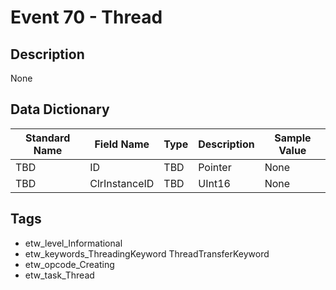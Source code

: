 # Event 70 - Thread

## Description
None

## Data Dictionary
|Standard Name|Field Name|Type|Description|Sample Value|
|---|---|---|---|---|
|TBD|ID|TBD|Pointer|None|None|
|TBD|ClrInstanceID|TBD|UInt16|None|None|

## Tags
* etw_level_Informational
* etw_keywords_ThreadingKeyword ThreadTransferKeyword
* etw_opcode_Creating
* etw_task_Thread